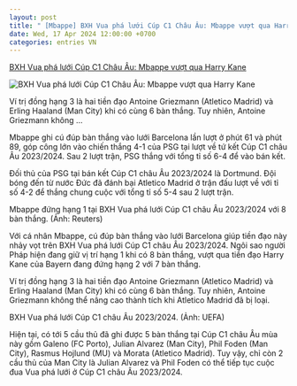 ```yaml
---
layout: post
title: " [Mbappe] BXH Vua phá lưới Cúp C1 Châu Âu: Mbappe vượt qua Harry Kane"
date: Wed, 17 Apr 2024 12:00:00 +0700
categories: entries VN
---
```

[BXH Vua phá lưới Cúp C1 Châu Âu: Mbappe vượt qua Harry Kane](https://vov.vn/the-thao/bxh-vua-pha-luoi-cup-c1-chau-au-mbappe-vuot-qua-harry-kane-post1089631.vov)

![BXH Vua phá lưới Cúp C1 Châu Âu: Mbappe vượt qua Harry Kane](https://vov-media.emitech.vn/sites/default/files/styles/og_image/public/2024-04/mbappe_0.jpg?v=1713335356)

Ví trị đồng hạng 3 là hai tiền đạo Antoine Griezmann (Atletico Madrid) và Erling Haaland (Man City) khi có cùng 6 bàn thắng. Tuy nhiên, Antoine Griezmann không ...

Mbappe ghi cú đúp bàn thắng vào lưới Barcelona lần lượt ở phút 61 và phút 89, góp công lớn vào chiến thắng 4-1 của PSG tại lượt về tứ kết Cúp C1 châu Âu 2023/2024. Sau 2 lượt trận, PSG thắng với tổng tỉ số 6-4 để vào bán kết.

Đối thủ của PSG tại bán kết Cúp C1 châu Âu 2023/2024 là Dortmund. Đội bóng đến từ nước Đức đã đánh bại Atletico Madrid ở trận đấu lượt về với tỉ số 4-2 để thắng chung cuộc với tổng tỉ số 5-4 sau 2 lượt trận.

Mbappe đứng hạng 1 tại BXH Vua phá lưới Cúp C1 châu Âu 2023/2024 với 8 bàn thắng. (Ảnh: Reuters)

Với cá nhân Mbappe, cú đúp bàn thắng vào lưới Barcelona giúp tiền đạo này nhảy vọt trên BXH Vua phá lưới Cúp C1 châu Âu 2023/2024. Ngôi sao người Pháp hiện đang giữ vị trí hạng 1 khi có 8 bàn thắng, vượt qua tiền đạo Harry Kane của Bayern đang đứng hạng 2 với 7 bàn thắng.

Ví trị đồng hạng 3 là hai tiền đạo Antoine Griezmann (Atletico Madrid) và Erling Haaland (Man City) khi có cùng 6 bàn thắng. Tuy nhiên, Antoine Griezmann không thể nâng cao thành tích khi Atletico Madrid đã bị loại.

BXH Vua phá lưới Cúp C1 châu Âu 2023/2024. (Ảnh: UEFA)

Hiện tại, có tới 5 cầu thủ đã ghi được 5 bàn thắng tại Cúp C1 châu Âu mùa này gồm Galeno (FC Porto), Julian Alvarez (Man City), Phil Foden (Man City), Rasmus Hojlund (MU) và Morata (Atletico Madrid). Tuy vậy, chỉ còn 2 cầu thủ của Man City là Julian Alvarez và Phil Foden có thể tiếp tục cuộc đua Vua phá lưới ở Cúp C1 châu Âu 2023/2024.

